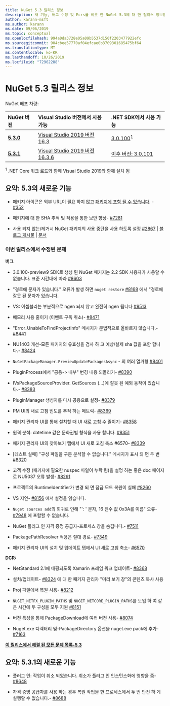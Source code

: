 ```yaml
---
title: NuGet 5.3 릴리스 정보
description: 새 기능, 버그 수정 및 Ecrs를 비롯 한 NuGet 5.3에 대 한 릴리스 정보입니다.
author: karann-msft
ms.author: karann
ms.date: 09/06/2019
ms.topic: conceptual
ms.openlocfilehash: 994a0da3728e05a09b5537d150f2203477922efc
ms.sourcegitcommit: 904cbee57770af04efcae0b3709301685475bf64
ms.translationtype: MT
ms.contentlocale: ko-KR
ms.lasthandoff: 10/26/2019
ms.locfileid: "72962288"
---
```

# <a name="nuget-53-release-notes"></a>NuGet 5.3 릴리스 정보

NuGet 배포 차량:

| NuGet 버전 | Visual Studio 버전에서 사용 가능| .NET SDK에서 사용 가능|
|:---|:---|:---|
| [**5.3.0**](https://nuget.org/downloads) | [Visual Studio 2019 버전 16.3](https://visualstudio.microsoft.com/downloads/) | [3.0.100](https://dotnet.microsoft.com/download/dotnet-core/3.0)<sup>1</sup> |
| [**5.3.1**](https://nuget.org/downloads) | [Visual Studio 2019 버전 16.3.6](https://visualstudio.microsoft.com/downloads/) | [이후 버전: 3.0.101](https://dotnet.microsoft.com/download/dotnet-core/3.0) |

<sup>1</sup> .NET Core 워크 로드와 함께 Visual Studio 2019와 함께 설치 됨

## <a name="summary-whats-new-in-53"></a>요약: 5.3의 새로운 기능

* 패키지 아이콘은 외부 URL이 필요 하지 않고 [패키지에 포함 될 수 있습니다](../reference/msbuild-targets.md#packing-an-icon-image-file). - [#352](https://github.com/NuGet/Home/issues/352)

* 패키지에 대 한 SHA 추적 및 적용을 통한 보안 향상- [#7281](https://github.com/NuGet/Home/issues/7281)

* 사용 되지 않는/레거시 NuGet 패키지의 사용 중단을 사용 하도록 설정 [#2867](https://github.com/NuGet/Home/issues/2867) | [블로그 게시물](https://devblogs.microsoft.com/nuget/deprecating-packages-on-nuget-org/) | [문서](https://docs.microsoft.com/en-us/nuget/nuget-org/deprecate-packages)

### <a name="issues-fixed-in-this-release"></a>이번 릴리스에서 수정된 문제

**버그**

* 3\.0.100-preview9 SDK로 생성 된 NuGet 패키지는 2.2 SDK 사용자가 사용할 수 없습니다. 표준 시간대에 따라 [#8603](https://github.com/NuGet/Home/issues/8603)

* "경로에 문자가 있습니다." 오류가 발생 하면 `nuget restore` [#8168](https://github.com/NuGet/Home/issues/8168) 에서 "경로에 잘못 된 문자가 있습니다.

* VS: 어셈블리는 부분적으로 ngen 되지 않고 완전히 ngen 됩니다 [#8513](https://github.com/NuGet/Home/issues/8513)

* 메모리 사용 줄이기 (이벤트 구독 취소)- [#8471](https://github.com/NuGet/Home/issues/8471)

* "Error_UnableToFindProjectInfo" 메시지가 문법적으로 올바르지 않습니다.- [#8441](https://github.com/NuGet/Home/issues/8441)

* NU1403 개선-모든 패키지의 유효성을 검사 하 고 예상/실제 sha 값을 포함 합니다.- [#8424](https://github.com/NuGet/Home/issues/8424)

* `NuGetPackageManager.PreviewUpdatePackagesAsync` - 의 여러 열거형 [#8401](https://github.com/NuGet/Home/issues/8401)

* PluginProcess에서 "공용-> 내부" 변경 내용 되돌리기- [#8390](https://github.com/NuGet/Home/issues/8390)

* IVsPackageSourceProvider. GetSources (...)에 잘못 된 예외 동작이 있습니다.- [#8383](https://github.com/NuGet/Home/issues/8383)

* PluginManager 생성자를 다시 공용으로 설정- [#8379](https://github.com/NuGet/Home/issues/8379)

* PM UI의 새로 고침 빈도를 추적 하는 메트릭- [#8369](https://github.com/NuGet/Home/issues/8369)

* 패키지 관리자 UI를 통해 설치할 때 UI 새로 고침 수 줄이기- [#8358](https://github.com/NuGet/Home/issues/8358)

* 원격 분석: datetime 값은 문화권별 형식을 사용 합니다. [#8351](https://github.com/NuGet/Home/issues/8351)

* 패키지 관리자 UI의 찾아보기 탭에서 UI 새로 고침 축소 #6570- [#8339](https://github.com/NuGet/Home/issues/8339)

* [테스트 실패] "구성 파일을 구문 분석할 수 없습니다." 메시지가 표시 되 면 두 번 [#8320](https://github.com/NuGet/Home/issues/8320)

* 고객 수정 (패키지에 필요한 nuspec 파일이 누락 됨)을 설명 하는 좋은 doc 페이지로 NU5037 오류 발생- [#8291](https://github.com/NuGet/Home/issues/8291)

* 프로젝트의 RuntimeIdentifier가 변경 되 면 잠금 모드 복원이 실패 [#8260](https://github.com/NuGet/Home/issues/8260)

* VS 지연- [#8156](https://github.com/NuGet/Home/issues/8156) 에서 설정을 읽습니다.

* `Nuget sources add`의 회귀로 인해 "': ' 문자, 16 진수 값 0x3A를 이름" 오류- [#7948](https://github.com/NuGet/Home/issues/7948) 에 포함할 수 없습니다.

* NuGet 플러그 인 자격 증명 공급자-프로세스 창을 숨깁니다.- [#7511](https://github.com/NuGet/Home/issues/7511)

* PackagePathResolver 적용은 절대 경로- [#7349](https://github.com/NuGet/Home/issues/7349)

* 패키지 관리자 UI의 설치 및 업데이트 탭에서 UI 새로 고침 축소- [#6570](https://github.com/NuGet/Home/issues/6570)

**DCR:**

* NetStandard 2.1에 매핑되도록 Xamarin 프레임 워크 업데이트- [#8368](https://github.com/NuGet/Home/issues/8368)

* 설치/업데이트- [#8324](https://github.com/NuGet/Home/issues/8324) 에 대 한 패키지 관리자 "미리 보기 창"의 콘텐츠 복사 사용

* Proj 파일에서 복원 사용- [#8212](https://github.com/NuGet/Home/issues/8212)

* `NUGET_NETFX_PLUGIN_PATHS` 및 `NUGET_NETCORE_PLUGIN_PATHS`를 도입 하 여 같은 시간에 두 구성을 모두 지원 [#8151](https://github.com/NuGet/Home/issues/8151)

* 버전 특성을 통해 PackageDownload에 여러 버전 사용- [#8074](https://github.com/NuGet/Home/issues/8074)

* Nuget.exe 디렉터리 및-PackageDirectory 옵션을 nuget.exe pack에 추가- [#7163](https://github.com/NuGet/Home/issues/7163)

**[이 릴리스에서 해결 된 모든 문제 목록-5.3](https://github.com/nuget/home/issues?q=is%3Aissue+is%3Aclosed+milestone%3A%225.3")**

## <a name="summary-whats-new-in-531"></a>요약: 5.3.1의 새로운 기능

* 플러그 인: 작업이 취소 되었습니다. 취소가 플러그 인 인스턴스화에 영향을 줌- [#8648](https://github.com/NuGet/Home/issues/8648)

* 자격 증명 공급자를 사용 하는 경우 복원 작업을 한 프로세스에서 두 번 안전 하 게 실행할 수 없습니다.- [#8688](https://github.com/NuGet/Home/issues/8688)
